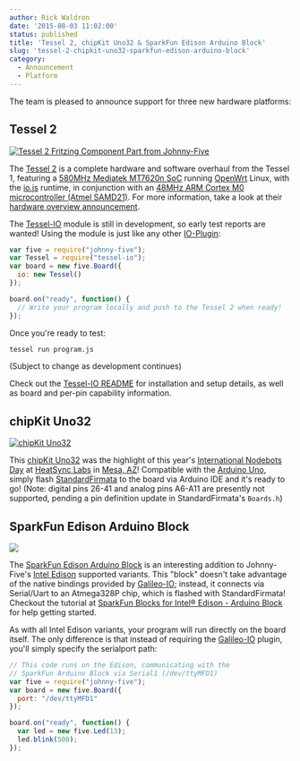 ```yaml
---
author: Rick Waldron
date: '2015-08-03 11:02:00'
status: published
title: 'Tessel 2, chipKit Uno32 & SparkFun Edison Arduino Block'
slug: 'tessel-2-chipkit-uno32-sparkfun-edison-arduino-block'
category:
  - Announcement
  - Platform
---
```



The team is pleased to announce support for three new hardware platforms: 


## Tessel 2

[![Tessel 2 Fritzing Component Part from Johnny-Five](/img/platforms/tessel-2.png)](https://www.sparkfun.com/products/13036)

The [Tessel 2](https://shop.tessel.io/) is a complete hardware and software overhaul from the Tessel 1, featuring a [580MHz Mediatek MT7620n SoC](http://www.anz.ru/files/mediatek/MT7620_Datasheet.pdf) running [OpenWrt](https://www.openwrt.org/) Linux, with the [io.js](https://iojs.org) runtime, in conjunction with an [48MHz ARM Cortex M0 microcontroller (Atmel SAMD21)](http://www.atmel.com/Images/Atmel-42181-SAM-D21_Datasheet.pdf). For more information, take a look at their [hardware overview announcement](https://tessel.io/blog/113259439202/tessel-2-hardware-overview).

The [Tessel-IO](https://github.com/rwaldron/tessel-io) module is still in development, so early test reports are wanted! Using the module is just like any other [IO-Plugin](https://github.com/rwaldron/io-plugins): 

```js
var five = require("johnny-five");
var Tessel = require("tessel-io");
var board = new five.Board({
  io: new Tessel()
});

board.on("ready", function() {
  // Write your program locally and push to the Tessel 2 when ready!  
});
```

Once you're ready to test: 

```sh
tessel run program.js
```

(Subject to change as development continues)

Check out the [Tessel-IO README](https://github.com/rwaldron/tessel-io#install--setup) for installation and setup details, as well as board and per-pin capability information.


## chipKit Uno32

[![chipKit Uno32](/img/platforms/chipkit-uno32.png)](http://chipkit.net/wpcproduct/chipkit-uno32/)

This [chipKit Uno32](http://chipkit.net/wpcproduct/chipkit-uno32/) was the highlight of this year's [International Nodebots Day](https://github.com/nodebots/nodebotsday) at [HeatSync Labs](http://www.heatsynclabs.org/) in [Mesa, AZ](http://chipkit.net/nodebots-day/)! Compatible with the [Arduino Uno](https://www.arduino.cc/en/Main/arduinoBoardUno), simply flash [StandardFirmata](https://github.com/firmata/arduino/) to the board via Arduino IDE and it's ready to go! (Note: digital pins 26-41 and analog pins A6-A11 are presently not supported, pending a pin definition update in StandardFirmata's `Boards.h`)


## SparkFun Edison Arduino Block

[![](/img/platforms/sparkfun-arduino-block.png)](https://www.sparkfun.com/products/13036)

The [SparkFun Edison Arduino Block](https://www.sparkfun.com/products/13036) is an interesting addition to Johnny-Five's [Intel Edison](https://software.intel.com/en-us/iot/library/edison-getting-started) supported variants. This "block" doesn't take advantage of the native bindings provided by [Galileo-IO](https://github.com/rwaldron/galileo-io); instead, it connects via Serial/Uart to an Atmega328P chip, which is flashed with StandardFirmata! Checkout the tutorial at [SparkFun Blocks for Intel® Edison - Arduino Block](https://learn.sparkfun.com/tutorials/sparkfun-blocks-for-intel-edison---arduino-block) for help getting started.

As with all Intel Edison variants, your program will run directly on the board itself. The only difference is that instead of requiring the [Galileo-IO](https://github.com/rwaldron/galileo-io) plugin, you'll simply specify the serialport path: 

```js
// This code runs on the Edison, communicating with the 
// SparkFun Arduino Block via Serial1 (/dev/ttyMFD1)
var five = require("johnny-five");
var board = new five.Board({
  port: "/dev/ttyMFD1"
});

board.on("ready", function() {
  var led = new five.Led(13);
  led.blink(500);
});
```

